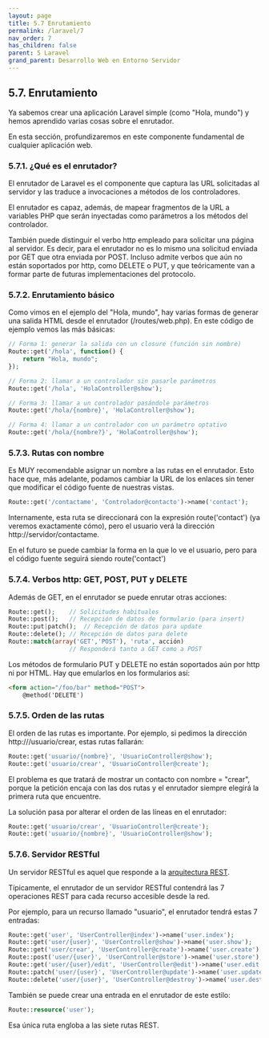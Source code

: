```yaml
---
layout: page
title: 5.7 Enrutamiento
permalink: /laravel/7
nav_order: 7
has_children: false
parent: 5 Laravel
grand_parent: Desarrollo Web en Entorno Servidor
---
```


## 5.7. Enrutamiento

Ya sabemos crear una aplicación Laravel simple (como "Hola, mundo") y hemos aprendido varias cosas sobre el enrutador.

En esta sección, profundizaremos en este componente fundamental de cualquier aplicación web.

### 5.7.1. ¿Qué es el enrutador?

El enrutador de Laravel es el componente que captura las URL solicitadas al servidor y las traduce a invocaciones a métodos de los controladores. 

El enrutador es capaz, además, de mapear fragmentos de la URL a variables PHP que serán inyectadas como parámetros a los métodos del controlador.

También puede distinguir el verbo http empleado para solicitar una página al servidor. Es decir, para el enrutador no es lo mismo una solicitud enviada por GET que otra enviada por POST. Incluso admite verbos que aún no están soportados por http, como DELETE o PUT, y que teóricamente van a formar parte de futuras implementaciones del protocolo.

### 5.7.2. Enrutamiento básico

Como vimos en el ejemplo del "Hola, mundo", hay varias formas de generar una salida HTML desde el enrutador (/routes/web.php). En este código de ejemplo vemos las más básicas:

```php
// Forma 1: generar la salida con un closure (función sin nombre)
Route::get('/hola', function() {
    return "Hola, mundo";
});

// Forma 2: llamar a un controlador sin pasarle parámetros
Route::get('/hola', 'HolaController@show');

// Forma 3: llamar a un controlador pasándole parámetros
Route::get('/hola/{nombre}', 'HolaController@show');

// Forma 4: llamar a un controlador con un parámetro optativo
Route::get('/hola/{nombre?}', 'HolaController@show');
```

### 5.7.3. Rutas con nombre

Es MUY recomendable asignar un nombre a las rutas en el enrutador. Esto hace que, más adelante, podamos cambiar la URL de los enlaces sin tener que modificar el código fuente de nuestras vistas.

```php
Route::get('/contactame', 'Controlador@contacto')->name('contact');
```

Internamente, esta ruta se direccionará con la expresión route('contact') (ya veremos exactamente cómo), pero el usuario verá la dirección http://servidor/contactame.

En el futuro se puede cambiar la forma en la que lo ve el usuario, pero para el código fuente seguirá siendo route('contact') 

### 5.7.4. Verbos http: GET, POST, PUT y DELETE

Además de GET, en el enrutador se puede enrutar otras acciones:

```php
Route::get();    // Solicitudes habituales
Route::post();   // Recepción de datos de formulario (para insert)
Route::put|patch();  // Recepción de datos para update
Route::delete(); // Recepción de datos para delete
Route::match(array('GET','POST'), 'ruta', acción)
                 // Responderá tanto a GET como a POST
```

Los métodos de formulario PUT y DELETE no están soportados aún por http ni por HTML. Hay que emularlos en los formularios así:

```html
<form action="/foo/bar" method="POST">
    @method('DELETE')
```


### 5.7.5. Orden de las rutas

El orden de las rutas es importante. Por ejemplo, si pedimos la dirección http://<mi-servidor>/usuario/crear, estas rutas fallarán:

```php
Route::get('usuario/{nombre}', 'UsuarioController@show');
Route::get('usuario/crear', 'UsuarioController@create');
```

El problema es que tratará de mostrar un contacto con nombre = "crear", porque la petición encaja con las dos rutas y el enrutador siempre elegirá la primera ruta que encuentre.

La solución pasa por alterar el orden de las líneas en el enrutador:

```php
Route::get('usuario/crear', 'UsuarioController@create');
Route::get('usuario/{nombre}', 'UsuarioController@show');
```

### 5.7.6. Servidor RESTful

Un servidor RESTful es aquel que responde a la [arquitectura REST](https://juanda.gitbooks.io/webapps/content/api/arquitectura-api-rest.html).

Típicamente, el enrutador de un servidor RESTful contendrá las 7 operaciones REST para cada recurso accesible desde la red.

Por ejemplo, para un recurso llamado "usuario", el enrutador tendrá estas 7 entradas:

```php
Route::get('user', 'UserController@index')->name('user.index');
Route::get('user/{user}', 'UserController@show')->name('user.show');
Route::get('user/crear', 'UserController@create')->name('user.create');
Route::post('user/{user}', 'UserController@store')->name('user.store');
Route::get('user/{user}/edit', 'UserController@edit')->name('user.edit');
Route::patch('user/{user}', 'UserController@update')->name('user.update');
Route::delete('user/{user}', 'UserController@destroy')->name('user.destroy');
```

También se puede crear una entrada en el enrutador de este estilo:

```php
Route::resource('user');
```

Esa única ruta engloba a las siete rutas REST.

